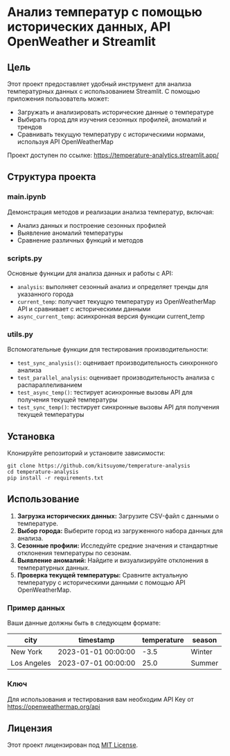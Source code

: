 # Анализ температур с помощью исторических данных, API OpenWeather и Streamlit

## Цель

Этот проект предоставляет удобный инструмент для анализа температурных данных с использованием Streamlit. С помощью приложения пользователь может:

- Загружать и анализировать исторические данные о температуре
- Выбирать город для изучения сезонных профилей, аномалий и трендов
- Сравнивать текущую температуру с историческими нормами, используя API OpenWeatherMap

Проект доступен по ссылке: https://temperature-analytics.streamlit.app/

## Структура проекта

### main.ipynb

Демонстрация методов и реализации анализа температур, включая:

- Анализ данных и построение сезонных профилей
- Выявление аномалий температуры
- Сравнение различных функций и методов

### scripts.py

Основные функции для анализа данных и работы с API:

- `analysis`: выполняет сезонный анализ и определяет тренды для указанного города
- `current_temp`: получает текущую температуру из OpenWeatherMap API и сравнивает с историческими данными
- `async_current_temp`: асинхронная версия функции current_temp
  
### utils.py

Вспомогательные функции для тестирования производительности:

- `test_sync_analysis()`: оценивает производительность синхронного анализа
- `test_parallel_analysis`: оценивает производительность анализа с распараллеливанием
- `test_async_temp()`: тестирует асинхронные вызовы API для получения текущей температуры
- `test_sync_temp()`: тестирует синхронные вызовы API для получения текущей температуры

## Установка

Клонируйте репозиторий и установите зависимости:

```
git clone https://github.com/kitsuyome/temperature-analysis
cd temperature-analysis
pip install -r requirements.txt
```
## Использование

1. **Загрузка исторических данных:** Загрузите CSV-файл с данными о температуре.
2. **Выбор города:** Выберите город из загруженного набора данных для анализа.
3. **Сезонные профили:** Исследуйте средние значения и стандартные отклонения температуры по сезонам.
4. **Выявление аномалий:** Найдите и визуализируйте отклонения в температурных данных.
5. **Проверка текущей температуры:** Сравните актуальную температуру с историческими данными с помощью API OpenWeatherMap.

### Пример данных

Ваши данные должны быть в следующем формате:

| city       | timestamp           | temperature | season |
|------------|---------------------|-------------|--------|
| New York   | 2023-01-01 00:00:00 | -3.5        | Winter |
| Los Angeles| 2023-07-01 00:00:00 | 25.0        | Summer |

### Ключ

Для использования и тестирования вам необходим API Key от https://openweathermap.org/api

## Лицензия

Этот проект лицензирован под [MIT License](LICENSE).
